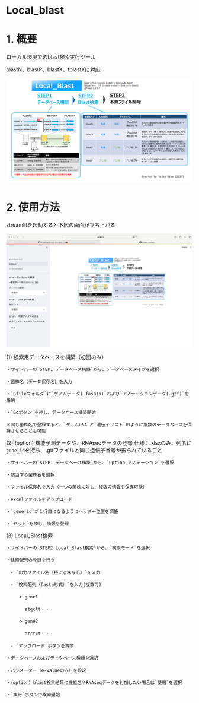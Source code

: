 # Local_blast

# 1. 概要

ローカル環境でのblast検索実行ツール

blastN、blastP、blastX、tblastXに対応

![概要](./File/front.png)

# 2. 使用方法

streamlitを起動すると下図の画面が立ち上がる

![画面](./File/stremlit.png)


(1) 検索用データベースを構築（初回のみ）

    ・サイドバーの`STEP1 データベース構築`から、データベースタイプを選択

    ・菌株名（データ保存名）を入力

    ・`Gfileフォルダ`に`ゲノムデータ(.fasata)`および`アノテーションデータ(.gtf)`を格納

    ・`Goボタン`を押し、データベース構築開始

    ＊同じ菌株名で登録すると、`ゲノムDNA`と`遺伝子リスト`のように複数のデータベースを保持させることも可能

(2) (option) 機能予測データや、RNAseqデータの登録
    仕様：.xlsxのみ、列名に`gene_id`を持ち、.gtfファイルと同じ遺伝子番号が振られていること

    ・サイドバーの`STEP1 データベース構築`から、`Option_アノテーション`を選択

    ・該当する菌株名を選択

    ・ファイル保存名を入力（一つの菌株に対し、複数の情報を保存可能）

    ・excelファイルをアップロード

    ・`gene_id`が１行目になるようにヘッダー位置を調整

    ・`セット`を押し、情報を登録

(3) Local_Blast検索

    ・サイドバーの`STEP2 Local_Blast検索`から、`検索モード`を選択

    ・検索配列の登録を行う
    
    　- `出力ファイル名（特に意味なし）`を入力

    　- `検索配列（fasta形式）`を入力(複数可)

    　　　> gene1

           atgctt・・・
    
    　　　> gene2

           atctct・・・

    　- `アップロード`ボタンを押す

    ・データベースおよびデータベース種類を選択

    ・パラメーター（e-valueのみ）を設定

    ・（option）blast検索結果に機能名やRNAseqデータを付加したい場合は`使用`を選択

    ・`実行`ボタンで検索開始
